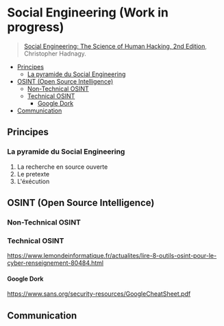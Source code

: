 # Social Engineering (Work in progress)

> [Social Engineering: The Science of Human Hacking, 2nd Edition](https://www.chasse-aux-livres.fr/prix/111943338X/social-engineering-hadnagy), Christopher Hadnagy.

- [Principes](#principes)
  - [La pyramide du Social Engineering](#la-pyramide-du-social-engineering)
- [OSINT (Open Source Intelligence)](#osint-open-source-intelligence)
  - [Non-Technical OSINT](#non-technical-osint)
  - [Technical OSINT](#technical-osint)
    - [Google Dork](#google-dork)
- [Communication](#communication)

## Principes

### La pyramide du Social Engineering

1. La recherche en source ouverte
2. Le pretexte
3. L'éxécution

## OSINT (Open Source Intelligence)

### Non-Technical OSINT


### Technical OSINT

https://www.lemondeinformatique.fr/actualites/lire-8-outils-osint-pour-le-cyber-renseignement-80484.html

#### Google Dork

https://www.sans.org/security-resources/GoogleCheatSheet.pdf

## Communication
